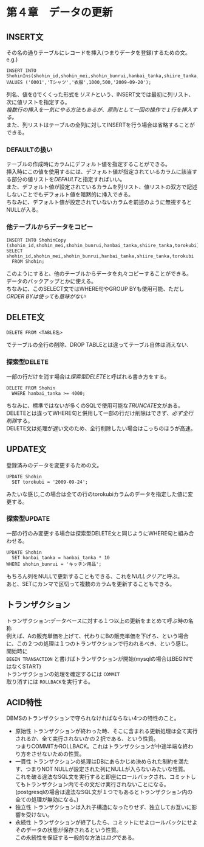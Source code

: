 # 第４章　データの更新

## INSERT文

その名の通りテーブルにレコードを挿入(つまりデータを登録)するための文。  
e.g.)  

~~~
INSERT INTO ShohinIns(shohin_id,shohin_mei,shohin_bunrui,hanbai_tanka,shiire_tanka,torokubi) VALUES ('0001','Tシャツ','衣服',1000,500,'2009-09-20');
~~~  
列名、値を()でくくった形式を*リスト*という、INSERT文では最初に列リスト、次に値リストを指定する。  
*複数行の挿入を一気にやる方法もあるが、原則として一回の操作で１行を挿入する。*  
また、列リストはテーブルの全列に対してINSERTを行う場合は省略することができる。  

### DEFAULTの扱い

テーブルの作成時にカラムにデフォルト値を指定することができる。  
挿入時にこの値を使用するには、デフォルト値が指定されているカラムに該当する部分の値リストを*DEFAULT*と指定すればいい。  
また、デフォルト値が設定されているカラムを列リスト、値リストの双方で記述しないことでもデフォルト値を暗黙的に挿入できる。  
ちなみに、デフォルト値が設定されていないカラムを前述のように無視するとNULLが入る。  

### 他テーブルからデータをコピー
~~~
INSERT INTO ShohinCopy (shohin_id,shohin_mei,shohin_bunrui,hanbai_tanka,shiire_tanka,torokubi)
SELECT shohin_id,shohin_mei,shohin_bunrui,hanbai_tanka,shiire_tanka,torokubi
  FROM Shohin;
~~~  
このようにすると、他のテーブルからデータを丸々コピーすることができる。  
データのバックアップとかに使える。  
ちなみに、このSELECT文ではWHERE句やGROUP BYも使用可能、ただし*ORDER BYは使っても意味がない*  

## DELETE文
~~~
DELETE FROM <TABLE名>
~~~  
でテーブルの全行の削除、DROP TABLEとは違ってテーブル自体は消えない.  

### 探索型DELETE
一部の行だけを消す場合は*探索型DELETE*と呼ばれる書き方をする。  
~~~
DELETE FROM Shohin
  WHERE hanbai_tanka >= 4000;
~~~  
ちなみに、標準ではないが多くのSQLで使用可能な*TRUNCATE*文がある。  
DELETEとは違ってWHERE句と併用して一部の行だけ削除はできず、*必ず全行削除*する。  
DELETE文は処理が遅い文のため、全行削除したい場合はこっちのほうが高速。  


## UPDATE文

登録済みのデータを変更するための文。  
~~~
UPDATE Shohin
  SET torokubi = '2009-09-24';
~~~  
みたいな感じ,この場合は全ての行のtorokubiカラムのデータを指定した値に変更する。  

### 探索型UPDATE

一部の行のみ変更する場合は探索型DELETE文と同じようにWHERE句と組み合わせる。  
~~~
UPDATE Shohin
  SET hanbai_tanka = hanbai_tanka * 10
WHERE shohin_bunrui = 'キッチン用品';
~~~  
もちろん列をNULLで更新することもできる、これを*NULLクリア*と呼ぶ。  
あと、SETにカンマで区切って複数のカラムを更新することもできる。  

## トランザクション

トランザクション:データベースに対する１つ以上の更新をまとめて呼ぶ時の名称  
例えば、Aの販売単価を上げて、代わりにBの販売単価を下げろ、という場合に、この２つの処理は１つのトランザクションで行われるべき、という感じ。  
開始時に  
``` BEGIN TRANSACTION ```
と書けばトランザクションが開始(mysqlの場合はBEGINではなくSTART)  
トランザクションの処理を確定するには ```COMMIT```  
取り消すには ```ROLLBACK```を実行する。  

## ACID特性
DBMSのトランザクションで守られなければならない4つの特性のこと。  

- 原始性
  トランザクションが終わった時、そこに含まれる更新処理は全て実行されるか、全て実行されないかの２択である、という性質。  
  つまりCOMMITかROLLBACK。これはトランザクションが中途半端な終わり方をさせないための性質。  
- 一貫性
  トランザクションの処理はDBにあらかじめ決められた制約を満たす、つまりNOT NULLが設定された列にNULLが入らないみたいな性質。  
  これを破る違法なSQL文を実行すると即座にロールバックされ、コミットしてもトランザクション内でその文だけ実行されないことになる。(postgresqlの場合は違法なSQL文が１つでもあるとトランザクション内の全ての処理が無効になる。)  
- 独立性
  トランザクションは入れ子構造になったりせず、独立してお互いに影響を受けない。  
- 永続性
  トランザクションが終了したら、コミットにせよロールバックにせよそのデータの状態が保存されるという性質。  
  この永続性を保証する一般的な方法は*ログ*である。  

